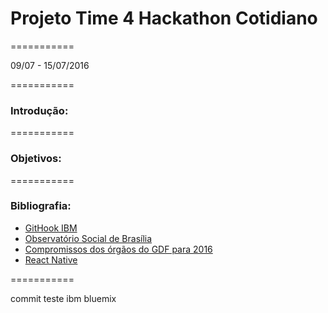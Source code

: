 # Projeto Time 4 Hackathon Cotidiano
===========

09/07 - 15/07/2016

===========

### Introdução:

===========
### Objetivos:

===========

### Bibliografia:

- [GitHook IBM](https://hub.jazz.net/gitHook/)
- [Observatório Social de Brasília](http://brasilia.osbrasil.org.br/)
- [Compromissos dos órgãos do GDF para 2016](http://brasilia.osbrasil.org.br/blog/2016/04/02/veja-os-compromissos-dos-orgaos-do-gdf-para-2016/)
- [React Native](https://facebook.github.io/react-native/docs)

===========

commit teste ibm bluemix